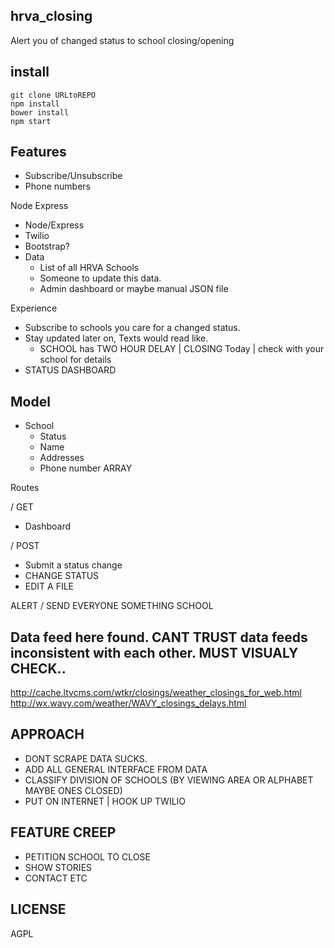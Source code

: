 hrva_closing
----
Alert you of changed status to school closing/opening

install
---
```
git clone URLtoREPO
npm install
bower install
npm start
```

Features
---
- Subscribe/Unsubscribe
- Phone numbers

Node Express
- Node/Express
- Twilio
- Bootstrap?
- Data
    - List of all HRVA Schools
    - Someone to update this data.
    - Admin dashboard or maybe manual JSON file

Experience
- Subscribe to schools you care for a changed status.
- Stay updated later on, Texts would read like.
   - SCHOOL has TWO HOUR DELAY | CLOSING Today | check with your school for details
- STATUS DASHBOARD

Model
---
- School
   - Status
   - Name
   - Addresses
   - Phone number ARRAY

Routes

/ GET
 - Dashboard

/ POST
 - Submit a status change
 - CHANGE STATUS
 - EDIT A FILE

ALERT
/ SEND EVERYONE SOMETHING SCHOOL


Data feed here found. **CANT TRUST** data feeds inconsistent with each other.
MUST VISUALY CHECK..
---
http://cache.ltvcms.com/wtkr/closings/weather_closings_for_web.html
http://wx.wavy.com/weather/WAVY_closings_delays.html

APPROACH
---
- DONT SCRAPE DATA SUCKS.
- ADD ALL GENERAL INTERFACE FROM DATA
- CLASSIFY DIVISION OF SCHOOLS (BY VIEWING AREA OR ALPHABET MAYBE ONES CLOSED)
- PUT ON INTERNET | HOOK UP TWILIO


FEATURE CREEP
---
- PETITION SCHOOL TO CLOSE
- SHOW STORIES
- CONTACT ETC

LICENSE
---
AGPL
